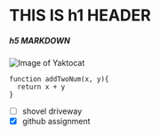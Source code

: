 # THIS IS h1 HEADER
##### h5 MARKDOWN
![Image of Yaktocat](https://octodex.github.com/images/yaktocat.png)

```
function addTwoNum(x, y){
  return x + y
}
```
- [ ] shovel driveway
- [x] github assignment
